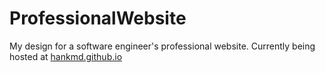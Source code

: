 # ProfessionalWebsite
My design for a software engineer's professional website.
Currently being hosted at [hankmd.github.io](https://hankmd.github.io/)
